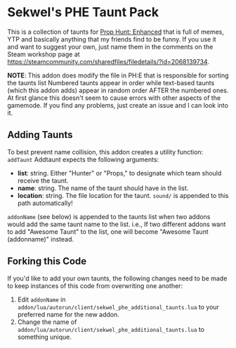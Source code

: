 # Sekwel's PHE Taunt Pack 

This is a collection of taunts for [Prop Hunt: Enhanced](https://github.com/prop-hunt-enhanced/prop-hunt-enhanced) that is full of memes, YTP and basically anything that my friends find to be funny. If you use it and want to suggest your own, just name them in the comments on the Steam workshop page at https://steamcommunity.com/sharedfiles/filedetails/?id=2068139734.

**NOTE**: This addon does modify the file in PH:E that is responsible for sorting the taunts list Numbered taunts appear in order while text-based taunts (which this addon adds) appear in random order AFTER the numbered ones. At first glance this doesn't seem to cause errors with other aspects of the gamemode.  If you find any problems, just create an issue and I can look into it.  

## Adding Taunts

To best prevent name collision, this addon creates a utility function: `addTaunt` Addtaunt expects the following arguments: 

 - **list**:  string.  Either "Hunter" or "Props," to designate which team should receive the taunt.  
 - **name**:  string.  The name of the taunt should have in the list.  
 - **location**: string.  The file location for the taunt.  `sound/` is appended to this path automatically!

`addonName` (see below) is appended to the taunts list when two addons would add the same taunt name to the list.
i.e., If two different addons want to add "Awesome Taunt" to the list, one will become "Awesome Taunt (addonname)" instead.  


## Forking this Code
If you'd like to add your own taunts, the following changes need to be made to keep instances of this code from overwriting one another:  

1. Edit `addonName` in `addon/lua/autorun/client/sekwel_phe_additional_taunts.lua` to your preferred name for the new addon.  
2. Change the name of `addon/lua/autorun/client/sekwel_phe_additional_taunts.lua` to something unique.  
